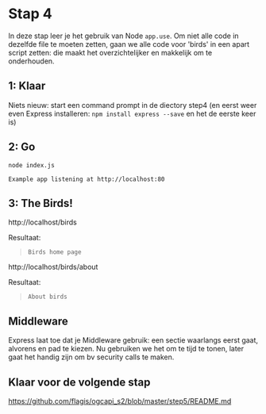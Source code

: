 # Stap 4

In deze stap leer je het gebruik van Node `app.use`. Om niet alle code in dezelfde file te moeten zetten, gaan we alle code voor 'birds' in een apart script zetten: die maakt het overzichtelijker en makkelijk om te onderhouden.

## 1: Klaar

Niets nieuw: start een command prompt in de diectory step4
(en eerst weer even Express installeren: `npm install express --save` en het de eerste keer is)

## 2: Go
```
node index.js
```

`Example app listening at http://localhost:80`

## 3: The Birds!

http://localhost/birds

Resultaat:
> `Birds home page`

http://localhost/birds/about

Resultaat:
> `About birds`

## Middleware
Express laat toe dat je Middleware gebruik: een sectie waarlangs eerst gaat, alvorens en pad te kiezen.
Nu gebruiken we het om te tijd te tonen, later gaat het handig zijn om bv security calls te maken.

## Klaar voor de volgende stap
https://github.com/flagis/ogcapi_s2/blob/master/step5/README.md
